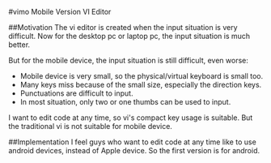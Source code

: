 #vimo
Mobile Version VI Editor

##Motivation
The vi editor is created when the input situation is very difficult.
Now for the desktop pc or laptop pc, the input situation is much better.

But for the mobile device, the input situation is still difficult, even worse:

* Mobile device is very small, so the physical/virtual keyboard is small too.
* Many keys miss because of the small size, especially the direction keys.
* Punctuations are difficult to input.
* In most situation, only two or one thumbs can be used to input.

I want to edit code at any time, so vi's compact key usage is suitable.
But the traditional vi is not suitable for mobile device.

##Implementation
I feel guys who want to edit code at any time like to use android devices,
instead of Apple device. So the first version is for android.

